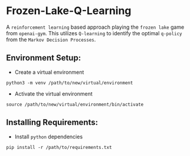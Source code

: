 # Frozen-Lake-Q-Learning

A `reinforcement learning` based approach playing the `frozen lake` game from `openai-gym`. This utilizes `Q-learning` to identify the optimal `q-policy` from the `Markov Decision Processes`.

## Environment Setup:

- Create a virtual environment

```
python3 -m venv /path/to/new/virtual/environment
```

- Activate the virtual environment

```
source /path/to/new/virtual/environment/bin/activate
```
## Installing Requirements:

- Install `python` dependencies

```
pip install -r /path/to/requirements.txt
```


